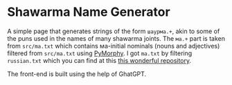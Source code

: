 # Shawarma Name Generator

A simple page that generates strings of the form `шаурма.+`, akin to some of the puns used in the names of many shawarma joints. The `ма.+` part is taken from `src/ma.txt` which contains ма-initial nominals (nouns and adjectives) filtered from `src/ma.txt` using [PyMorphy](https://github.com/pymorphy2/pymorphy2). I got `ma.txt` by filtering `russian.txt` which you can find at this [this wonderful repository](https://github.com/danakt/russian-words).

The front-end is built using the help of GhatGPT.